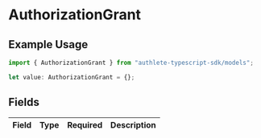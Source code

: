 # AuthorizationGrant

## Example Usage

```typescript
import { AuthorizationGrant } from "authlete-typescript-sdk/models";

let value: AuthorizationGrant = {};
```

## Fields

| Field       | Type        | Required    | Description |
| ----------- | ----------- | ----------- | ----------- |